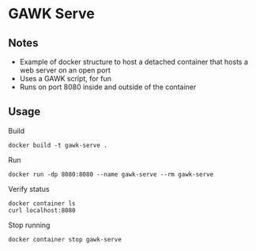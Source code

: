 # GAWK Serve

## Notes

- Example of docker structure to host a detached container that hosts a web server on an open port
- Uses a GAWK script, for fun
- Runs on port 8080 inside and outside of the container

## Usage

Build
```
docker build -t gawk-serve .
```

Run
```
docker run -dp 8080:8080 --name gawk-serve --rm gawk-serve
```

Verify status
```
docker container ls
curl localhost:8080
```

Stop running
```
docker container stop gawk-serve
```

